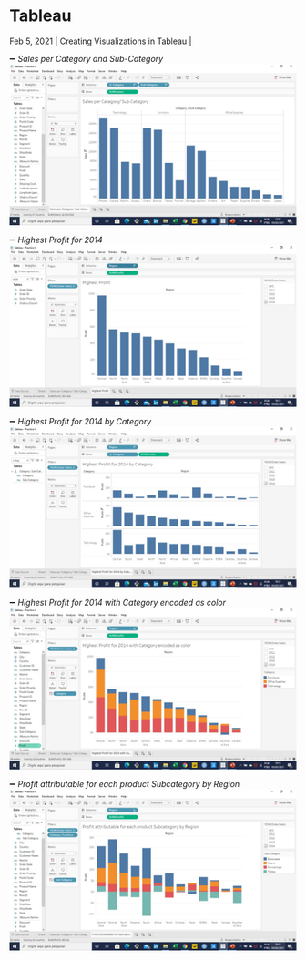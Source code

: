 # Tableau

Feb 5, 2021 | Creating Visualizations in Tableau  |
 
:heavy_minus_sign:  _Sales per Category and Sub-Category_ 
![Tableau]( https://github.com/RosanaFSS/Tableau/blob/main/Intro%20to%20Data%20Visualization/Sales%20per%20Category%20and%20Sub-Category.jpg )



:heavy_minus_sign:  _Highest Profit for 2014_
![Tableau]( https://github.com/RosanaFSS/Tableau/blob/main/Intro%20to%20Data%20Visualization/Highest%20Profit%20for%202014.jpg )



:heavy_minus_sign:  _Highest Profit for 2014 by Category_
![Tableau]( https://github.com/RosanaFSS/Tableau/blob/main/Intro%20to%20Data%20Visualization/Highest%20Profit%20for%202014%20by%20Category.jpg )



:heavy_minus_sign:  _Highest Profit for 2014 with Category encoded as color_
![Tableau]( https://github.com/RosanaFSS/Tableau/blob/main/Intro%20to%20Data%20Visualization/Highest%20Profit%20for%202014%20with%20Category%20encoded%20as%20color.jpg )




:heavy_minus_sign:  _Profit attributable for each product Subcategory by Region_
![Tableau]( https://github.com/RosanaFSS/Tableau/blob/main/Intro%20to%20Data%20Visualization/Profit%20attributable%20for%20each%20product%20Subcategory%20by%20Region.jpg )
